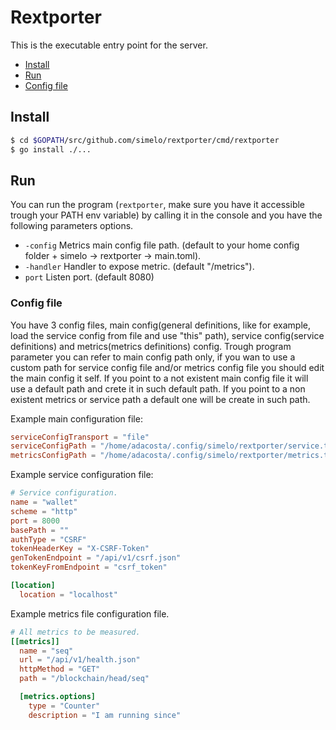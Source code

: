 # Rextporter
This is the executable entry point for the server.
- [Install](#install)
- [Run](#run)
- [Config file](#config-file)

## Install

```bash
$ cd $GOPATH/src/github.com/simelo/rextporter/cmd/rextporter
$ go install ./...
```

## Run

You can run the program (`rextporter`, make sure you have it accessible trough your PATH env variable) by calling it in the console and you have the following parameters options.

 - `-config` Metrics main config file path. (default to your home config folder + simelo -> rextporter -> main.toml).
 - `-handler` Handler to expose metric. (default "/metrics").
 - `port` Listen port. (default 8080)

### Config file

You have 3 config files, main config(general definitions, like for example, load the service config from file and use "this" path), service config(service definitions) and metrics(metrics definitions) config.
Trough program parameter you can refer to main config path only, if you wan to use a custom path for service config file and/or metrics config file you should edit the main config it self. If you point to a not existent main config file it will use a default path and crete it in such default path. If you point to a non existent metrics or service path a default one will be create in such path.

Example main configuration file:
```toml
serviceConfigTransport = "file"
serviceConfigPath = "/home/adacosta/.config/simelo/rextporter/service.toml"
metricsConfigPath = "/home/adacosta/.config/simelo/rextporter/metrics.toml"
```

Example service configuration file:
```toml
# Service configuration.
name = "wallet"
scheme = "http"
port = 8000
basePath = ""
authType = "CSRF"
tokenHeaderKey = "X-CSRF-Token"
genTokenEndpoint = "/api/v1/csrf.json"
tokenKeyFromEndpoint = "csrf_token"

[location]
  location = "localhost"
```

Example metrics file configuration file.
```toml
# All metrics to be measured.
[[metrics]]
  name = "seq"
  url = "/api/v1/health.json"
  httpMethod = "GET"
  path = "/blockchain/head/seq"

  [metrics.options]
    type = "Counter"
    description = "I am running since"
```
